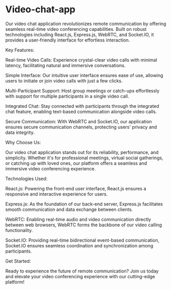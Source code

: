 # Video-chat-app

Our video chat application revolutionizes remote communication by offering seamless real-time video conferencing capabilities. Built on robust technologies including React.js, Express.js, WebRTC, and Socket.IO, it provides a user-friendly interface for effortless interaction.

Key Features:

Real-time Video Calls: Experience crystal-clear video calls with minimal latency, facilitating natural and immersive conversations.

Simple Interface: Our intuitive user interface ensures ease of use, allowing users to initiate or join video calls with just a few clicks.

Multi-Participant Support: Host group meetings or catch-ups effortlessly with support for multiple participants in a single video call.

Integrated Chat: Stay connected with participants through the integrated chat feature, enabling text-based communication alongside video calls.

Secure Communication: With WebRTC and Socket.IO, our application ensures secure communication channels, protecting users' privacy and data integrity.

Why Choose Us:

Our video chat application stands out for its reliability, performance, and simplicity. Whether it's for professional meetings, virtual social gatherings, or catching up with loved ones, our platform offers a seamless and immersive video conferencing experience.

Technologies Used:

React.js: Powering the front-end user interface, React.js ensures a responsive and interactive experience for users.

Express.js: As the foundation of our back-end server, Express.js facilitates smooth communication and data exchange between clients.

WebRTC: Enabling real-time audio and video communication directly between web browsers, WebRTC forms the backbone of our video calling functionality.

Socket.IO: Providing real-time bidirectional event-based communication, Socket.IO ensures seamless coordination and synchronization among participants.

Get Started:

Ready to experience the future of remote communication? Join us today and elevate your video conferencing experience with our cutting-edge platform!

